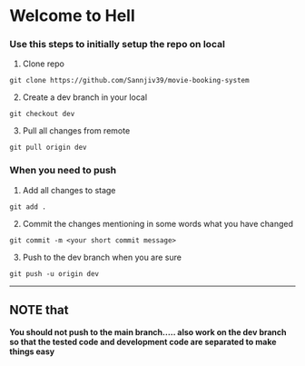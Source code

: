 # Welcome to Hell

### Use this steps to initially setup the repo on local

1. Clone repo 
```
git clone https://github.com/Sannjiv39/movie-booking-system
```

2. Create a dev branch in your local
```
git checkout dev
```

3. Pull all changes from remote
```
git pull origin dev
```

### When you need to push

1. Add all changes to stage
```
git add .
```

2. Commit the changes mentioning in some words what you have changed
```
git commit -m <your short commit message>
```

3. Push to the dev branch when you are sure
```
git push -u origin dev
```
---

## NOTE that
**You should not push to the main branch..... also work on the dev branch so that the tested code and development code are separated to make things easy**
